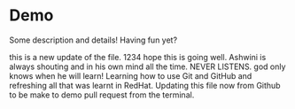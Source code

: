 # Demo

Some description and details! Having fun yet?

this is a new update of the file.
1234
hope this is going well. Ashwini is always shouting and in his own mind all the time. NEVER LISTENS.
god only knows when he will learn!
Learning how to use Git and GitHub and refreshing all that was learnt in RedHat.
Updating this file now from Github to be make to demo pull request from the terminal.
